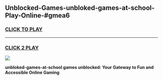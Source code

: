 
## Unblocked-Games-unbloked-games-at-school-Play-Online-#gmea6
<h3>
<a href="https://premium.freeplayer.one?title=unbloked-games-at-school&ref=24F">CLICK TO PLAY</a></h3>
<hr>

<h3>
<a href="https://premium.freeplayer.one?title=unbloked-games-at-school&ref=24F">CLICK 2 PLAY</a>
  
</h3>

<a href="https://premium.freeplayer.one?title=unbloked-games-at-school&ref=24F/"><img src="https://clearcache.store/games.png"></a>


**unbloked-games-at-school games unblocked: Your Gateway to Fun and Accessible Online Gaming**
